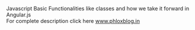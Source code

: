 Javascript Basic Functionalities like classes and how we take it forward in Angular.js
<br />
For complete description click here <a href="http://www.phloxblog.in/javascript-basic-functionalities-like-classes-take-forward-angular-js">www.phloxblog.in</a>
